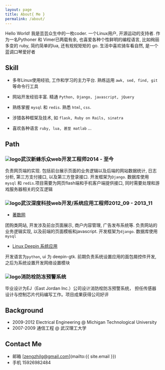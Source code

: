 ```yaml
---
layout: page
title: About{ Me }
permalink: /about/
---
```

 Hello World!
 我是芸芸众生中的一枚coder. 一个Linux用户, 开源运动的支持者. 作为一名Pythoner 和 Vimer已两载有余, 也喜爱各种个性鲜明的编程语言, 比如绚丽多变的 ruby, 简约简单的lua, 还有规规矩矩的 go. 生活中喜欢骑车看自然, 是一个蓝调口琴爱好者

## **Skill**

* 多年Linux使用经验, 工作和学习的主力平台. 熟练运用 `awk, sed, find, git` 等命令行工具

* 网站开发经验丰富. 精通 `Python, Django, javascript, jQuery`

* 熟练掌握 `mysql` 和 `redis`. 熟悉 `html`, `css`.

* 涉猎各种框架及技术, 如 `flask, Ruby on Rails, sinatra`

* 喜欢各种语言 `ruby, lua, 甚至 matlab` ...

## **Path**

### <a class="company-logo"><img src="{{ site.base_url }}/assets/css/images/newbee.jpg" alt="logo">武汉新蜂乐众</a><span class="position">web开发工程师</span><span class="period" >2014 - 至今 </span>

负责网页端的实现. 包括前台展示页面的业务逻辑以及后端的网站数据统计, 日志分析, 第三方支付接口, 以及第三方登录接口. 开发框架为`Django`. 数据库使用 `mysql` 和 `redis`.项目需要为网页flash端和手机客户端提供接口, 同时需要处理和游戏服务器相关的交互逻辑

### <a class="company-logo"><img src="{{ site.base_url}}/assets/css/images/linux_deepin.jpg" alt="logo">武汉深度科技</a><span class="position">web开发/系统应用工程师</span><span class="period">2012_09 - 2013_11 </span>

* [著数网](http://www.zhuoshu.com)

团购类网站, 开发涉及前台页面展示, 商户内容管理, 广告发布系统等. 负责网站的业务逻辑实现, 以及前端的页面模板和javascript. 开发框架为`django`. 数据库使用`mysql`

* [Linux Deepin 系统应用](#)

开发语言为`python`, ui 为 deepin-gtk. 前期负责系统设置应用的面包屑控件开发, 之后为系统设置开发网络设置模块

### <a class="company-logo"><img src="{{ site.base_url }}/assets/css/images/Michigan_Tech_Huskies.gif" alt="logo">消防栓防冻预警系统</a>

毕业设计为EJ（East Jordan Inc.）公司设计消防栓防冻预警系统， 担任传感器设计与控制芯片代码编写工作。项目成果获得公司好评

## **Background**

* 2009-2012  Electrical Engineering @ Michigan Technological University
* 2007-2009  通信工程 @ 武汉理工大学

## **Contact Me**
* 邮箱  [zengzhilg@gmail.com](mailto:{{ site.email }})
* 手机  15926982484

